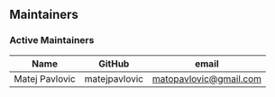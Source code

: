 ## Maintainers

### Active Maintainers

| Name | GitHub | email                  |
|---|---|------------------------|
| Matej Pavlovic | matejpavlovic | matopavlovic@gmail.com |
